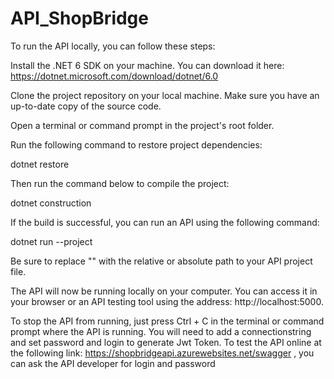 # API_ShopBridge

To run the API locally, you can follow these steps:

Install the .NET 6 SDK on your machine. You can download it here: https://dotnet.microsoft.com/download/dotnet/6.0

Clone the project repository on your local machine. Make sure you have an up-to-date copy of the source code.

Open a terminal or command prompt in the project's root folder.

Run the following command to restore project dependencies:

dotnet restore

Then run the command below to compile the project:


dotnet construction

If the build is successful, you can run an API using the following command:


dotnet run --project <path to project>

Be sure to replace "<path to project>" with the relative or absolute path to your API project file.

The API will now be running locally on your computer. You can access it in your browser or an API testing tool using the address: http://localhost:5000.

To stop the API from running, just press Ctrl + C in the terminal or command prompt where the API is running.
You will need to add a connectionstring and set password and login to generate Jwt Token.
To test the API online at the following link: https://shopbridgeapi.azurewebsites.net/swagger , you can ask the API developer for login and password
